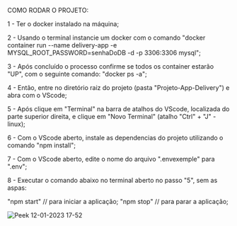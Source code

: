 COMO RODAR O PROJETO:

1 - Ter o docker instalado na máquina;

2 - Usando o terminal instancie um docker com o comando "docker container run --name delivery-app -e MYSQL_ROOT_PASSWORD=senhaDoDB -d -p 3306:3306 mysql";

3 - Após concluído o processo confirme se todos os container estarão "UP", com o seguinte comando: "docker ps -a";

4 - Então, entre no diretório raiz do projeto (pasta "Projeto-App-Delivery") e abra com o VScode;

5 - Após clique em "Terminal" na barra de atalhos do VScode, localizada do parte superior direita, e clique em "Novo Terminal" (atalho "Ctrl" + "J" - linux);

6 - Com o VScode aberto, instale as dependencias do projeto utilizando o comando "npm install";

7 - Com o VScode aberto, edite o nome do arquivo ".envexemple" para ".env";

8 - Executar o comando abaixo no terminal aberto no passo "5", sem as aspas: 

"npm start" // para iniciar a aplicação;
"npm stop" // para parar a aplicação;

![Peek 12-01-2023 17-52](https://user-images.githubusercontent.com/99926224/212533522-dec7ed82-e6ff-4807-8aea-bf3ff7fa513e.gif)
